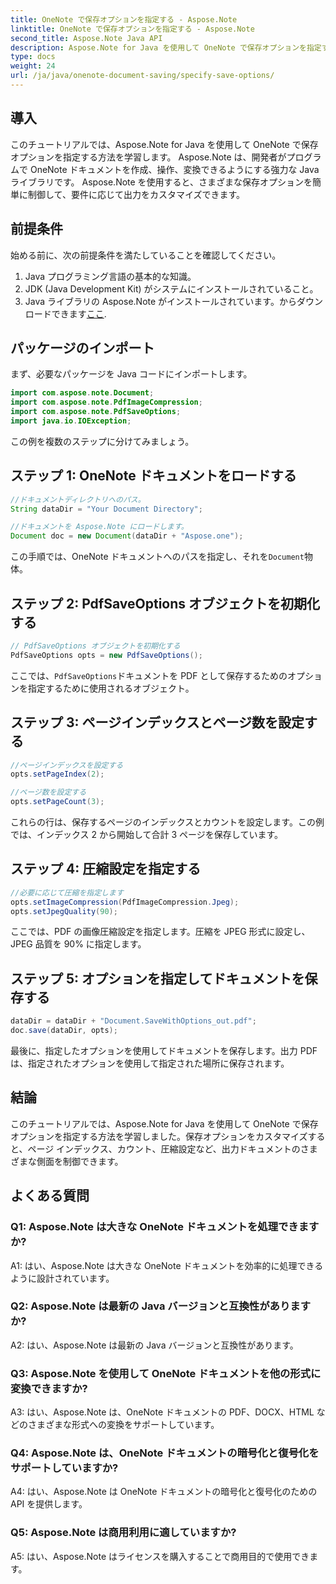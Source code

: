 ```yaml
---
title: OneNote で保存オプションを指定する - Aspose.Note
linktitle: OneNote で保存オプションを指定する - Aspose.Note
second_title: Aspose.Note Java API
description: Aspose.Note for Java を使用して OneNote で保存オプションを指定する方法を学習します。ページのインデックス、カウント、圧縮設定を簡単にカスタマイズします。
type: docs
weight: 24
url: /ja/java/onenote-document-saving/specify-save-options/
---
```

## 導入

このチュートリアルでは、Aspose.Note for Java を使用して OneNote で保存オプションを指定する方法を学習します。 Aspose.Note は、開発者がプログラムで OneNote ドキュメントを作成、操作、変換できるようにする強力な Java ライブラリです。 Aspose.Note を使用すると、さまざまな保存オプションを簡単に制御して、要件に応じて出力をカスタマイズできます。

## 前提条件

始める前に、次の前提条件を満たしていることを確認してください。

1. Java プログラミング言語の基本的な知識。
2. JDK (Java Development Kit) がシステムにインストールされていること。
3.  Java ライブラリの Aspose.Note がインストールされています。からダウンロードできます[ここ](https://releases.aspose.com/note/java/).

## パッケージのインポート

まず、必要なパッケージを Java コードにインポートします。

```java
import com.aspose.note.Document;
import com.aspose.note.PdfImageCompression;
import com.aspose.note.PdfSaveOptions;
import java.io.IOException;
```

この例を複数のステップに分けてみましょう。

## ステップ 1: OneNote ドキュメントをロードする

```java
//ドキュメントディレクトリへのパス。
String dataDir = "Your Document Directory";

//ドキュメントを Aspose.Note にロードします。
Document doc = new Document(dataDir + "Aspose.one");
```

この手順では、OneNote ドキュメントへのパスを指定し、それを`Document`物体。

## ステップ 2: PdfSaveOptions オブジェクトを初期化する

```java
// PdfSaveOptions オブジェクトを初期化する
PdfSaveOptions opts = new PdfSaveOptions();
```

ここでは、`PdfSaveOptions`ドキュメントを PDF として保存するためのオプションを指定するために使用されるオブジェクト。

## ステップ 3: ページインデックスとページ数を設定する

```java
//ページインデックスを設定する
opts.setPageIndex(2);

//ページ数を設定する
opts.setPageCount(3);
```

これらの行は、保存するページのインデックスとカウントを設定します。この例では、インデックス 2 から開始して合計 3 ページを保存しています。

## ステップ 4: 圧縮設定を指定する

```java
//必要に応じて圧縮を指定します
opts.setImageCompression(PdfImageCompression.Jpeg);
opts.setJpegQuality(90);
```

ここでは、PDF の画像圧縮設定を指定します。圧縮を JPEG 形式に設定し、JPEG 品質を 90% に指定します。

## ステップ 5: オプションを指定してドキュメントを保存する

```java
dataDir = dataDir + "Document.SaveWithOptions_out.pdf";
doc.save(dataDir, opts);
```

最後に、指定したオプションを使用してドキュメントを保存します。出力 PDF は、指定されたオプションを使用して指定された場所に保存されます。

## 結論

このチュートリアルでは、Aspose.Note for Java を使用して OneNote で保存オプションを指定する方法を学習しました。保存オプションをカスタマイズすると、ページ インデックス、カウント、圧縮設定など、出力ドキュメントのさまざまな側面を制御できます。

## よくある質問

### Q1: Aspose.Note は大きな OneNote ドキュメントを処理できますか?

A1: はい、Aspose.Note は大きな OneNote ドキュメントを効率的に処理できるように設計されています。

### Q2: Aspose.Note は最新の Java バージョンと互換性がありますか?

A2: はい、Aspose.Note は最新の Java バージョンと互換性があります。

### Q3: Aspose.Note を使用して OneNote ドキュメントを他の形式に変換できますか?

A3: はい、Aspose.Note は、OneNote ドキュメントの PDF、DOCX、HTML などのさまざまな形式への変換をサポートしています。

### Q4: Aspose.Note は、OneNote ドキュメントの暗号化と復号化をサポートしていますか?

A4: はい、Aspose.Note は OneNote ドキュメントの暗号化と復号化のための API を提供します。

### Q5: Aspose.Note は商用利用に適していますか?

A5: はい、Aspose.Note はライセンスを購入することで商用目的で使用できます。